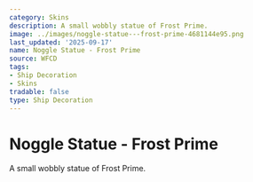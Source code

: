 ```yaml
---
category: Skins
description: A small wobbly statue of Frost Prime.
image: ../images/noggle-statue---frost-prime-4681144e95.png
last_updated: '2025-09-17'
name: Noggle Statue - Frost Prime
source: WFCD
tags:
- Ship Decoration
- Skins
tradable: false
type: Ship Decoration
---
```


# Noggle Statue - Frost Prime

A small wobbly statue of Frost Prime.

